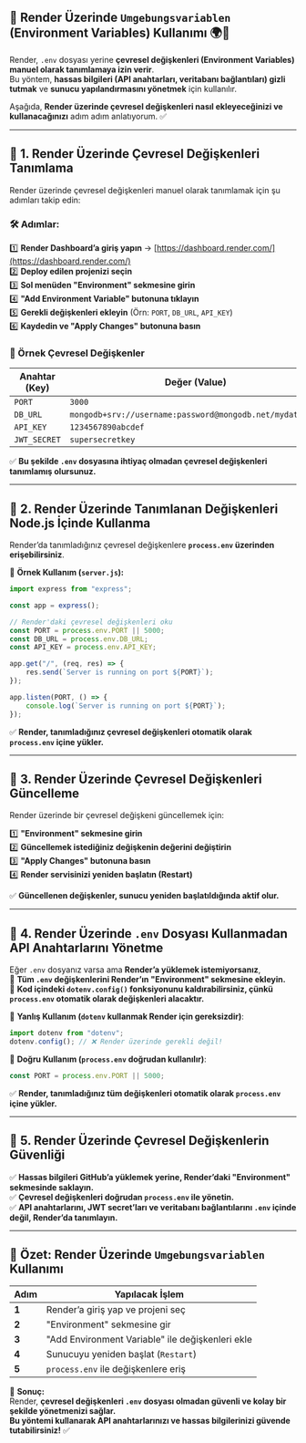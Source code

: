## **📌 Render Üzerinde `Umgebungsvariablen` (Environment Variables) Kullanımı** 🌍🔑

Render, `.env` dosyası yerine **çevresel değişkenleri (Environment Variables) manuel olarak tanımlamaya izin verir**.  
Bu yöntem, **hassas bilgileri (API anahtarları, veritabanı bağlantıları) gizli tutmak** ve **sunucu yapılandırmasını yönetmek** için kullanılır.  

Aşağıda, **Render üzerinde çevresel değişkenleri nasıl ekleyeceğinizi ve kullanacağınızı** adım adım anlatıyorum. ✅

---

## **🔹 1. Render Üzerinde Çevresel Değişkenleri Tanımlama**
Render üzerinde çevresel değişkenleri manuel olarak tanımlamak için şu adımları takip edin:

### **🛠️ Adımlar:**
1️⃣ **Render Dashboard’a giriş yapın** → [https://dashboard.render.com/](https://dashboard.render.com/)  
2️⃣ **Deploy edilen projenizi seçin**  
3️⃣ **Sol menüden "Environment" sekmesine girin**  
4️⃣ **"Add Environment Variable" butonuna tıklayın**  
5️⃣ **Gerekli değişkenleri ekleyin** (Örn: `PORT`, `DB_URL`, `API_KEY`)  
6️⃣ **Kaydedin ve "Apply Changes" butonuna basın**  

### **📌 Örnek Çevresel Değişkenler**
| **Anahtar (Key)** | **Değer (Value)** |
|-------------------|------------------|
| `PORT` | `3000` |
| `DB_URL` | `mongodb+srv://username:password@mongodb.net/mydatabase` |
| `API_KEY` | `1234567890abcdef` |
| `JWT_SECRET` | `supersecretkey` |

✅ **Bu şekilde `.env` dosyasına ihtiyaç olmadan çevresel değişkenleri tanımlamış olursunuz.**  

---

## **🔹 2. Render Üzerinde Tanımlanan Değişkenleri Node.js İçinde Kullanma**
Render’da tanımladığınız çevresel değişkenlere **`process.env` üzerinden erişebilirsiniz**.

📌 **Örnek Kullanım (`server.js`):**
```javascript
import express from "express";

const app = express();

// Render'daki çevresel değişkenleri oku
const PORT = process.env.PORT || 5000;
const DB_URL = process.env.DB_URL;
const API_KEY = process.env.API_KEY;

app.get("/", (req, res) => {
    res.send(`Server is running on port ${PORT}`);
});

app.listen(PORT, () => {
    console.log(`Server is running on port ${PORT}`);
});
```
✅ **Render, tanımladığınız çevresel değişkenleri otomatik olarak `process.env` içine yükler.**  

---

## **🔹 3. Render Üzerinde Çevresel Değişkenleri Güncelleme**
Render üzerinde bir çevresel değişkeni güncellemek için:

1️⃣ **"Environment" sekmesine girin**  
2️⃣ **Güncellemek istediğiniz değişkenin değerini değiştirin**  
3️⃣ **"Apply Changes" butonuna basın**  
4️⃣ **Render servisinizi yeniden başlatın (Restart)**  

✅ **Güncellenen değişkenler, sunucu yeniden başlatıldığında aktif olur.**  

---

## **🔹 4. Render Üzerinde `.env` Dosyası Kullanmadan API Anahtarlarını Yönetme**
Eğer `.env` dosyanız varsa ama **Render’a yüklemek istemiyorsanız**,  
📌 **Tüm `.env` değişkenlerini Render’ın "Environment" sekmesine ekleyin.**  
📌 **Kod içindeki `dotenv.config()` fonksiyonunu kaldırabilirsiniz, çünkü `process.env` otomatik olarak değişkenleri alacaktır.**  

📌 **Yanlış Kullanım (`dotenv` kullanmak Render için gereksizdir)**:
```javascript
import dotenv from "dotenv";
dotenv.config(); // ❌ Render üzerinde gerekli değil!
```

📌 **Doğru Kullanım (`process.env` doğrudan kullanılır)**:
```javascript
const PORT = process.env.PORT || 5000;
```
✅ **Render, tanımladığınız tüm değişkenleri otomatik olarak `process.env` içine yükler.**  

---

## **🔹 5. Render Üzerinde Çevresel Değişkenlerin Güvenliği**
✅ **Hassas bilgileri GitHub’a yüklemek yerine, Render’daki "Environment" sekmesinde saklayın.**  
✅ **Çevresel değişkenleri doğrudan `process.env` ile yönetin.**  
✅ **API anahtarlarını, JWT secret’ları ve veritabanı bağlantılarını `.env` içinde değil, Render’da tanımlayın.**  

---

## **📌 Özet: Render Üzerinde `Umgebungsvariablen` Kullanımı**
| **Adım** | **Yapılacak İşlem** |
|----------|----------------|
| **1** | Render’a giriş yap ve projeni seç |
| **2** | "Environment" sekmesine gir |
| **3** | "Add Environment Variable" ile değişkenleri ekle |
| **4** | Sunucuyu yeniden başlat (`Restart`) |
| **5** | `process.env` ile değişkenlere eriş |

🚀 **Sonuç:**  
Render, **çevresel değişkenleri `.env` dosyası olmadan güvenli ve kolay bir şekilde yönetmenizi sağlar.**  
**Bu yöntemi kullanarak API anahtarlarınızı ve hassas bilgilerinizi güvende tutabilirsiniz!** ✅